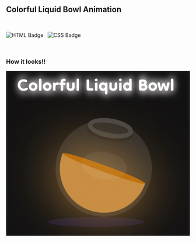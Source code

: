 ## Colorful Liquid Bowl Animation

<br />

![HTML Badge](https://img.shields.io/badge/HTML5-E34F26?style=for-the-badge&logo=html5&logoColor=white) &nbsp; 
![CSS Badge](https://img.shields.io/badge/CSS3-1572B6?style=for-the-badge&logo=css3&logoColor=white) &nbsp;

<br />


### How it looks!!

![screenshot](https://github.com/Lakshit-Chiranjiv/Web-Dev-Shorts/blob/main/Colorful%20Liquid%20Bowl/assets/sitess.png.jpg)